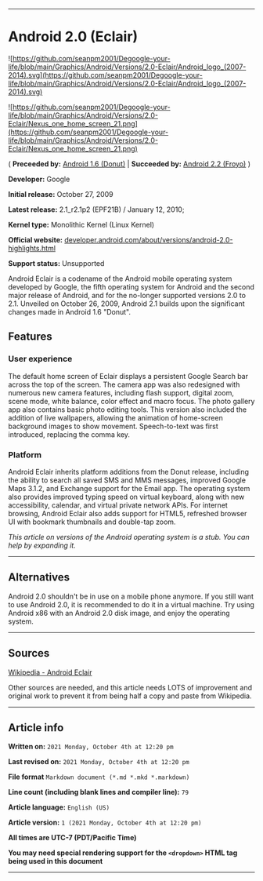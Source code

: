 
***

# Android 2.0 (Eclair)

<!-- <details>
<summary><p>[Click/tap here to expand/collapse</p>
<p>the dropdown containing the Android logotype</p></summary> !-->

![https://github.com/seanpm2001/Degoogle-your-life/blob/main/Graphics/Android/Versions/2.0-Eclair/Android_logo_(2007-2014).svg](https://github.com/seanpm2001/Degoogle-your-life/blob/main/Graphics/Android/Versions/2.0-Eclair/Android_logo_(2007-2014).svg)

<!-- </details> !-->

![https://github.com/seanpm2001/Degoogle-your-life/blob/main/Graphics/Android/Versions/2.0-Eclair/Nexus_one_home_screen_21.png](https://github.com/seanpm2001/Degoogle-your-life/blob/main/Graphics/Android/Versions/2.0-Eclair/Nexus_one_home_screen_21.png)

( **Preceeded by:** [Android 1.6 (Donut)](https://github.com/seanpm2001/Degoogle-your-life/wiki/Android-1-6-Donut/) | **Succeeded by:** [Android 2.2 (Froyo)](https://github.com/seanpm2001/Degoogle-your-life/wiki/Android-2-2-Froyo/) )

**Developer:**	Google

**Initial release:**	October 27, 2009

**Latest release:**	2.1_r2.1p2 (EPF21B) / January 12, 2010;

**Kernel type:**	Monolithic Kernel (Linux Kernel)

**Official website:**	[developer.android.com/about/versions/android-2.0-highlights.html](http://developer.android.com/about/versions/android-2.0-highlights.html)

**Support status:** Unsupported

Android Eclair is a codename of the Android mobile operating system developed by Google, the fifth operating system for Android and the second major release of Android, and for the no-longer supported versions 2.0 to 2.1. Unveiled on October 26, 2009, Android 2.1 builds upon the significant changes made in Android 1.6 "Donut".

## Features

### User experience

The default home screen of Eclair displays a persistent Google Search bar across the top of the screen. The camera app was also redesigned with numerous new camera features, including flash support, digital zoom, scene mode, white balance, color effect and macro focus. The photo gallery app also contains basic photo editing tools. This version also included the addition of live wallpapers, allowing the animation of home-screen background images to show movement. Speech-to-text was first introduced, replacing the comma key.

### Platform

Android Eclair inherits platform additions from the Donut release, including the ability to search all saved SMS and MMS messages, improved Google Maps 3.1.2, and Exchange support for the Email app. The operating system also provides improved typing speed on virtual keyboard, along with new accessibility, calendar, and virtual private network APIs. For internet browsing, Android Eclair also adds support for HTML5, refreshed browser UI with bookmark thumbnails and double-tap zoom.

_This article on versions of the Android operating system is a stub. You can help by expanding it._

***

## Alternatives

Android 2.0 shouldn't be in use on a mobile phone anymore. If you still want to use Android 2.0, it is recommended to do it in a virtual machine. Try using Android x86 with an Android 2.0 disk image, and enjoy the operating system.

***

## Sources

[Wikipedia - Android Eclair](https://en.wikipedia.org/wiki/Android_Eclair/)

Other sources are needed, and this article needs LOTS of improvement and original work to prevent it from being half a copy and paste from Wikipedia.

***

## Article info

**Written on:** `2021 Monday, October 4th at 12:20 pm`

**Last revised on:** `2021 Monday, October 4th at 12:20 pm`

**File format** `Markdown document (*.md *.mkd *.markdown)`

**Line count (including blank lines and compiler line):** `79`

**Article language:** `English (US)`

**Article version:** `1 (2021 Monday, October 4th at 12:20 pm)`

**All times are UTC-7 (PDT/Pacific Time)**

**You may need special rendering support for the `<dropdown>` HTML tag being used in this document**

***

